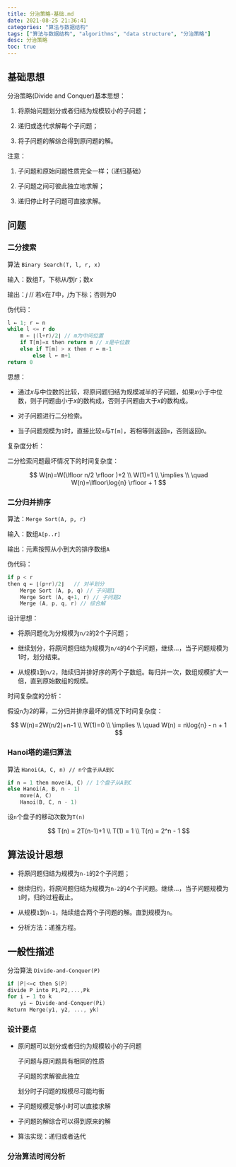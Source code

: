 ```yaml
---
title: 分治策略-基础.md
date: 2021-08-25 21:36:41
categories: "算法与数据结构"
tags: ["算法与数据结构", "algorithms", "data structure", "分治策略"]
desc: 分治策略
toc: true
---
```


## 基础思想

分治策略(Divide and Conquer)基本思想：

1. 将原始问题划分或者归结为规模较小的子问题；

1. 递归或迭代求解每个子问题；

1. 将子问题的解综合得到原问题的解。

<!-- more -->

注意：

1. 子问题和原始问题性质完全一样；（递归基础）

1. 子问题之间可彼此独立地求解；

1. 递归停止时子问题可直接求解。

## 问题

### 二分搜索

算法 `Binary Search(T, l, r, x)`

输入：数组$T$，下标从$l$到$r$；数$x$

输出：$j$ // 若$x$在$T$中，$j$为下标；否则为$0$

伪代码：

```c
l ← 1; r ← n
while l <= r do
    m ← ⌊(l+r)/2⌋ // m为中间位置
    if T[m]=x then return m // x是中位数
    else if T[m] > x then r ← m-1
        else l ← m+1
return 0
```

思想：

- 通过$x$与中位数的比较，将原问题归结为规模减半的子问题，如果$x$小于中位数，则子问题由小于$x$的数构成，否则子问题由大于$x$的数构成。

- 对子问题进行二分检索。

- 当子问题规模为`1`时，直接比较`x`与`T[m]`，若相等则返回`m`，否则返回`0`。

复杂度分析：

二分检索问题最坏情况下的时间复杂度：

$$
W(n)=W(\lfloor n/2 \rfloor )+2 \\
W(1)=1 \\
\implies \\
\quad W(n)=\lfloor\log{n} \rfloor + 1
$$

### 二分归并排序

算法：`Merge Sort(A, p, r)`

输入：数组`A[p..r]`

输出：元素按照从小到大的排序数组`A`

伪代码：

```c
if p < r
then q ← ⌊(p+r)/2⌋   // 对半划分
    Merge Sort (A, p, q) // 子问题1
    Merge Sort (A, q+1, r) // 子问题2
    Merge (A, p, q, r) // 综合解
```

设计思想：

- 将原问题化为分规模为`n/2`的2个子问题；

- 继续划分，将原问题归结为规模为`n/4`的4个子问题，继续...，当子问题规模为1时，划分结束。

- 从规模`1`到`n/2`，陆续归并排好序的两个子数组。每归并一次，数组规模扩大一倍，直到原始数组的规模。

时间复杂度的分析：

假设`n`为2的幂，二分归并排序最坏的情况下时间复杂度：

$$
W(n)=2W(n/2)+n-1 \\
W(1)=0 \\
\implies \\
\quad W(n) = n\log{n} - n + 1
$$

### Hanoi塔的递归算法

算法 `Hanoi(A, C, n) // n个盘子从A到C`

```c
if n = 1 then move(A, C) // 1个盘子从A到C
else Hanoi(A, B, n - 1)
    move(A, C)
    Hanoi(B, C, n - 1)
```

设`n`个盘子的移动次数为`T(n)`

$$
T(n) = 2T(n-1)+1 \\
T(1) = 1 \\
T(n) = 2^n - 1 
$$

## 算法设计思想

- 将原问题归结为规模为`n-1`的2个子问题；

- 继续归约，将原问题归结为规模为`n-2`的4个子问题。继续...，当子问题规模为`1`时，归约过程截止。

- 从规模`1`到`n-1`，陆续组合两个子问题的解。直到规模为`n`。

- 分析方法：递推方程。

## 一般性描述

分治算法 `Divide-and-Conquer(P)`

```c
if |P|<=c then S(P)
divide P into P1,P2,...,Pk
for i ← 1 to k
    yi ← Divide-and-Conquer(Pi)
Return Merge(y1, y2, ..., yk)
```

### 设计要点

- 原问题可以划分或者归约为规模较小的子问题

  子问题与原问题具有相同的性质
  
  子问题的求解彼此独立

  划分时子问题的规模尽可能均衡

- 子问题规模足够小时可以直接求解

- 子问题的解综合可以得到原来的解

- 算法实现：递归或者迭代

### 分治算法时间分析

